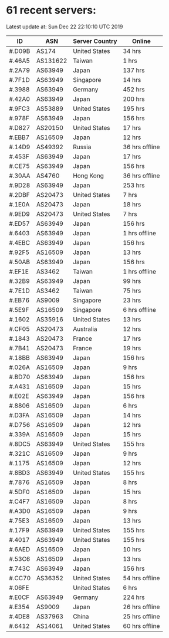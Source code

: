 # 61 recent servers:

Latest update at: Sun Dec 22 22:10:10 UTC 2019

| ID | ASN | Server Country | Online |
| -- | --- | -------------- | ------ |
| #.D09B | AS174 | United States | 34 hrs |
| #.46A5 | AS131622 | Taiwan | 1 hrs |
| #.2A79 | AS63949 | Japan | 137 hrs |
| #.7F1D | AS63949 | Singapore | 14 hrs |
| #.3988 | AS63949 | Germany | 452 hrs |
| #.42A0 | AS63949 | Japan | 200 hrs |
| #.9FC3 | AS53889 | United States | 195 hrs |
| #.978F | AS63949 | Japan | 156 hrs |
| #.D827 | AS20150 | United States | 17 hrs |
| #.EBB7 | AS16509 | Japan | 12 hrs |
| #.14D9 | AS49392 | Russia | 36 hrs offline |
| #.453F | AS63949 | Japan | 17 hrs |
| #.CE75 | AS63949 | Japan | 156 hrs |
| #.30AA | AS4760 | Hong Kong | 36 hrs offline |
| #.9D28 | AS63949 | Japan | 253 hrs |
| #.2DBF | AS20473 | United States | 7 hrs |
| #.1E0A | AS20473 | Japan | 18 hrs |
| #.9ED9 | AS20473 | United States | 7 hrs |
| #.ED57 | AS63949 | Japan | 156 hrs |
| #.6403 | AS63949 | Japan | 1 hrs offline |
| #.4EBC | AS63949 | Japan | 156 hrs |
| #.92F5 | AS16509 | Japan | 13 hrs |
| #.50AB | AS63949 | Japan | 156 hrs |
| #.EF1E | AS3462 | Taiwan | 1 hrs offline |
| #.32B9 | AS63949 | Japan | 99 hrs |
| #.7E1D | AS3462 | Taiwan | 75 hrs |
| #.EB76 | AS9009 | Singapore | 23 hrs |
| #.5E9F | AS16509 | Singapore | 6 hrs offline |
| #.1602 | AS35916 | United States | 13 hrs |
| #.CF05 | AS20473 | Australia | 12 hrs |
| #.1843 | AS20473 | France | 17 hrs |
| #.7B41 | AS20473 | France | 19 hrs |
| #.18BB | AS63949 | Japan | 156 hrs |
| #.026A | AS16509 | Japan | 9 hrs |
| #.BD70 | AS63949 | Japan | 156 hrs |
| #.A431 | AS16509 | Japan | 15 hrs |
| #.E02E | AS63949 | Japan | 156 hrs |
| #.8806 | AS16509 | Japan | 6 hrs |
| #.D3FA | AS16509 | Japan | 14 hrs |
| #.D756 | AS16509 | Japan | 12 hrs |
| #.339A | AS16509 | Japan | 15 hrs |
| #.8DC5 | AS63949 | United States | 155 hrs |
| #.321C | AS16509 | Japan | 9 hrs |
| #.1175 | AS16509 | Japan | 12 hrs |
| #.8BD3 | AS63949 | United States | 155 hrs |
| #.7876 | AS16509 | Japan | 8 hrs |
| #.5DF0 | AS16509 | Japan | 15 hrs |
| #.C4F7 | AS16509 | Japan | 8 hrs |
| #.A3D0 | AS16509 | Japan | 9 hrs |
| #.75E3 | AS16509 | Japan | 13 hrs |
| #.17F9 | AS63949 | United States | 155 hrs |
| #.4017 | AS63949 | United States | 155 hrs |
| #.6AED | AS16509 | Japan | 10 hrs |
| #.53C6 | AS16509 | Japan | 13 hrs |
| #.743C | AS63949 | Japan | 156 hrs |
| #.CC70 | AS36352 | United States | 54 hrs offline |
| #.06FE |  | United States | 6 hrs |
| #.E0CF | AS63949 | Germany | 224 hrs |
| #.E354 | AS9009 | Japan | 26 hrs offline |
| #.4DE8 | AS37963 | China | 25 hrs offline |
| #.6412 | AS14061 | United States | 60 hrs offline |

